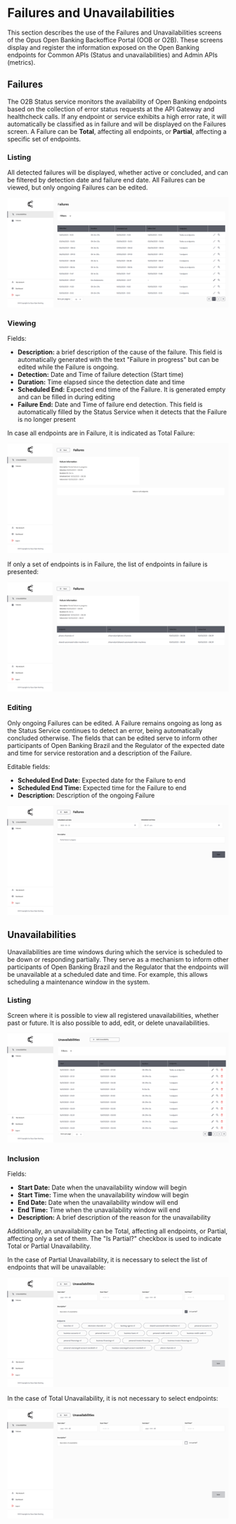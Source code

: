 # Failures and Unavailabilities
This section describes the use of the Failures and Unavailabilities screens of the Opus Open Banking Backoffice Portal (OOB or O2B). These screens display and register the information exposed on the Open Banking endpoints for Common APIs (Status and unavailabilities) and Admin APIs (metrics).

## Failures
The O2B Status service monitors the availability of Open Banking endpoints based on the collection of error status requests at the API Gateway and healthcheck calls. If any endpoint or service exhibits a high error rate, it will automatically be classified as in failure and will be displayed on the Failures screen. A Failure can be **Total**, affecting all endpoints, or **Partial**, affecting a specific set of endpoints.

### Listing

All detected failures will be displayed, whether active or concluded, and can be filtered by detection date and failure end date. All Failures can be viewed, but only ongoing Failures can be edited.

![Failure List](images/lista-falhas.png)

### Viewing

Fields:
- **Description:** a brief description of the cause of the failure. This field is automatically generated with the text "Failure in progress" but can be edited while the Failure is ongoing.
- **Detection:** Date and Time of failure detection (Start time)
- **Duration:** Time elapsed since the detection date and time
- **Scheduled End:** Expected end time of the Failure. It is generated empty and can be filled in during editing
- **Failure End:** Date and Time of failure end detection. This field is automatically filled by the Status Service when it detects that the Failure is no longer present

In case all endpoints are in Failure, it is indicated as Total Failure:

![View Total Failure](images/visualiza-falha-total.png)

If only a set of endpoints is in Failure, the list of endpoints in failure is presented:

![View Partial Failure](images/visualiza-falha-parcial.png)

### Editing

Only ongoing Failures can be edited. A Failure remains ongoing as long as the Status Service continues to detect an error, being automatically concluded otherwise. The fields that can be edited serve to inform other participants of Open Banking Brazil and the Regulator of the expected date and time for service restoration and a description of the Failure.

Editable fields:
- **Scheduled End Date:** Expected date for the Failure to end
- **Scheduled End Time:** Expected time for the Failure to end
- **Description:** Description of the ongoing Failure

![Edit Failures](images/edita-falha.png)

## Unavailabilities

Unavailabilities are time windows during which the service is scheduled to be down or responding partially. They serve as a mechanism to inform other participants of Open Banking Brazil and the Regulator that the endpoints will be unavailable at a scheduled date and time. For example, this allows scheduling a maintenance window in the system.

### Listing

Screen where it is possible to view all registered unavailabilities, whether past or future. It is also possible to add, edit, or delete unavailabilities.

![Unavailability List](images/lista-indisponibilidades.png)

### Inclusion

Fields:
- **Start Date:** Date when the unavailability window will begin
- **Start Time:** Time when the unavailability window will begin
- **End Date:** Date when the unavailability window will end
- **End Time:** Time when the unavailability window will end
- **Description:** A brief description of the reason for the unavailability

Additionally, an unavailability can be Total, affecting all endpoints, or Partial, affecting only a set of them. The "Is Partial?" checkbox is used to indicate Total or Partial Unavailability.

In the case of Partial Unavailability, it is necessary to select the list of endpoints that will be unavailable:

![Register Partial Unavailability](images/cadastra-indisponibilidade-parcial.png)

In the case of Total Unavailability, it is not necessary to select endpoints:

![Register Total Unavailability](images/cadastra-indisponibilidade-total.png)
